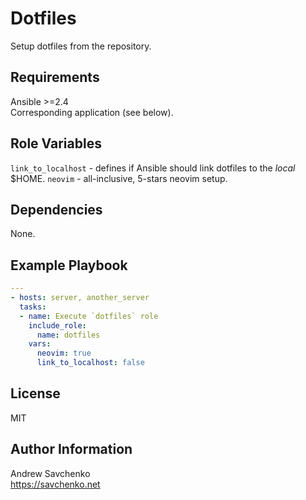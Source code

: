 Dotfiles
=========
Setup dotfiles from the repository.

Requirements
------------
Ansible >=2.4  
Corresponding application (see below).

Role Variables
--------------
`link_to_localhost` - defines if Ansible should link dotfiles to the _local_ $HOME.
`neovim` - all-inclusive, 5-stars neovim setup.

Dependencies
------------
None.

Example Playbook
----------------
```yaml
---
- hosts: server, another_server
  tasks:
  - name: Execute `dotfiles` role
    include_role:
      name: dotfiles
    vars:
      neovim: true
      link_to_localhost: false
```

License
-------
MIT

Author Information
------------------
Andrew Savchenko  
https://savchenko.net
